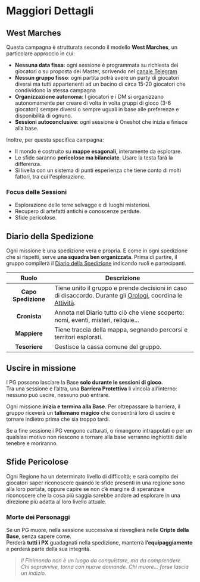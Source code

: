 # Maggiori Dettagli

## West Marches

Questa campagna è strutturata secondo il modello **West Marches**, un particolare approccio in cui:

- **Nessuna data fissa**: ogni sessione è programmata su richiesta dei giocatori o su proposta dei Master, scrivendo nel [canale Telegram](https://t.me/+t4zoEcwTAxJlNjk0)
- **Nessun gruppo fisso**: ogni partita potrà avere un party di giocatori diversi ma tutti appartenenti ad un bacino di circa 15-20 giocatori che condividono la stessa campagna
- **Organizzazione autonoma**: I giocatori e i DM si organizzano autonomamente per creare di volta in volta gruppi di gioco (3-6 giocatori) sempre diversi o sempre uguali in base alle preferenze e disponibilità di ognuno.
- **Sessioni autoconclusive**: ogni sessione è Oneshot che inizia e finisce alla base.

Inoltre, per questa specifica campagna:

- Il mondo è costruito su **mappe esagonali**, interamente da esplorare.
- Le sfide saranno **pericolose ma bilanciate**. Usare la testa farà la differenza.
- Si livella con un sistema di punti esperienza che tiene conto di molti fattori, tra cui l'esplorazione.

### Focus delle Sessioni

- Esplorazione delle terre selvagge e di luoghi misteriosi.
- Recupero di artefatti antichi e conoscenze perdute.
- Sfide pericolose.

## Diario della Spedizione

Ogni missione è una spedizione vera e propria. E come in ogni spedizione che si rispetti, serve **una squadra ben organizzata**. Prima di partire, il gruppo compilerà il [Diario della Spedizione](https://drive.google.com/file/d/1GcmzTfg-_f2cZFPPqKcbCVEIE76l7IzL/view?usp=sharing)
indicando ruoli e partecipanti.

|        Ruolo        | Descrizione                                                                                                                                                                  |
|:-------------------:|------------------------------------------------------------------------------------------------------------------------------------------------------------------------------|
| **Capo Spedizione** | Tiene unito il gruppo e prende decisioni in caso di disaccordo. Durante gli [Orologi](b04-esplorazione.md#orologi), coordina le [Attività](b04-esplorazione.md#le-attivita). |
|    **Cronista**     | Annota nel Diario tutto ciò che viene scoperto: nomi, eventi, misteri, reliquie...                                                                                           |
|    **Mappiere**     | Tiene traccia della mappa, segnando percorsi e territori esplorati.                                                                                                          |
|    **Tesoriere**    | Gestisce la cassa comune del gruppo.                                                                                                                                         |

## Uscire in missione

I PG possono lasciare la Base **solo durante le sessioni di gioco**.  
Tra una sessione e l’altra, una **Barriera Protettiva** li vincola all’interno: nessuno può uscire, nessuno può entrare.

Ogni missione **inizia e termina alla Base**. Per oltrepassare la barriera, il gruppo riceverà un **talismano magico**
che consentirà loro di uscire e tornare indietro prima che sia troppo tardi.

Se a fine sessione i PG vengono catturati, o rimangono intrappolati o per un qualsiasi motivo non riescono a tornare alla base verranno inghiottiti dalle tenebre e moriranno.

## Sfide Pericolose

Ogni Regione ha un determinato livello di difficoltà; e sarà compito dei giocatori saper riconoscere quando le sfide presenti in una regione sono alla loro portata, oppure capire se non c’è margine di speranza e riconoscere che la cosa più saggia sarebbe andare ad esplorare in una direzione più adatta al loro livello attuale.

### Morte dei Personaggi

Se un PG muore, nella sessione successiva si risveglierà nelle **Cripte della Base**, senza sapere come.  
Perderà **tutti i PX** guadagnati nella spedizione, manterrà **l’equipaggiamento** e perderà parte della sua integrità.

> _Il Finimondo non è un luogo da conquistare, ma da comprendere.  
Chi sopravvive, torna con nuove domande. Chi muore… forse lascia un indizio._
